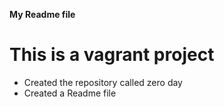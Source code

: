 **My Readme file**
# This is a vagrant project
* Created the repository called zero day 
* Created a Readme file
